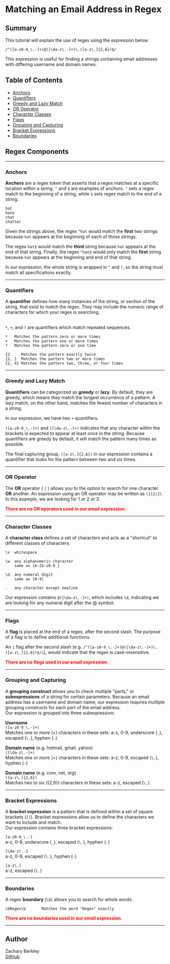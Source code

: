 # Matching an Email Address in Regex

## Summary

This tutorial will explain the use of regex using the expression below:<br>
~~~
/^([a-z0-9_\.-]+)@([\da-z\.-]+)\.([a-z\.]{2,6})$/
~~~
This expression is useful for finding a strings containing email addresses with differing username and domain names.

## Table of Contents

- [Anchors](#anchors)
- [Quantifiers](#quantifiers)
- [Greedy and Lazy Match](#greedy-and-lazy-match)
- [OR Operator](#or-operator)
- [Character Classes](#character-classes)
- [Flags](#flags)
- [Grouping and Capturing](#grouping-and-capturing)
- [Bracket Expressions](#bracket-expressions)
- [Boundaries](#boundaries)

## Regex Components

***

### **Anchors**
**Anchors** are a regex token that asserts that a regex matches at a specific location within a string. 
`^` and `$` are examples of anchors. `^` sets a regex match to the beginning of a string, while `$` sets regex match to the end of a string. 
<br>

~~~
hat
hate
chat
chatter
~~~

Given the strings above, the regex `^hat` would match the **first** two strings because `hat` appears at the beginning of each of those strings.
<br> 

The regex `hat$` would match the **third** string because `hat` appears at the end of that string. 
Finally, the regex `^hat$` would only match the **first** string because `hat` appears at the beginning and end of that string.
<br>

In our expression, the whole string is wrapped in `^` and `?`, so the string must match all specifications exactly.

***

### **Quantifiers**
A **quantifier** defines how many instances of the string, or section of the string, that exist to match the regex. They may include the numeric range of characters for which your regex is searching.  
<br>

`*`, `+`, and `?` are quantifiers which match repeated sequences. 

~~~
*   Matches the pattern zero or more times
+   Matches the pattern one or more times 
?   Matches the pattern zero or one time

{2     Matches the pattern exactly twice
{2, }  Matches the pattern two or more times
{2, 4} Matches the pattern two, three, or four times
~~~

***

### **Greedy and Lazy Match**
**Quantifiers** can be categorized as **greedy** or **lazy**. By default, they are greedy, which means they match the longest occurrence of a pattern. A lazy match, on the other hand, matches the fewest number of characters in a string. 
<br>

In our expression, we have two `+` quantifiers. 

`([a-z0-9_\.-]+)` and `([\da-z\.-]+)` indicates that any character within the brackets is expected to appear at least once in the string. Because quantifiers are greedy by default, it will match the pattern many times as possible.
<br>

The final capturing group, `([a-z\.]{2,6})` in our expression contains a quantifier that looks for the pattern between two and six times. 

***

### **OR Operator**
The **OR** operator ( `|` ) allows you to the option to search for one character **OR** another. An expression using an OR operator may be written as `(1|2|3)`. In this example, we are looking for 1 *or* 2 *or* 3. 

**<span style="color:red">There are no OR operators used in our email expression.</span>**

***

### **Character Classes**
A **character class** defines a set of characters and acts as a "shortcut" to different classes of characters. 

~~~
\s  whitespace          

\w  any alphanumeric character       
    same as [A-Za-z0-9_]    

\d  any numeral digit                
    same as [0-9]

.   any character except newline 
~~~

Our expression contains `@([\da-z\.-]+)`, which includes `\d`, indicating we are looking for any numeral digit after the @ symbol. 

***

### **Flags**
A **flag** is placed at the end of a regex, after the second slash. The purpose of a flag is to define additional functions. 

An `i` flag after the second slash (e.g. `/^([a-z0-9_\.-]+)@([\da-z\.-]+)\.([a-z\.]{2,6})$/i`), would indicate that the regex is case-insensitive.


**<span style="color:red">There are no flags used in our email expression.</span>**

***

### **Grouping and Capturing**
A **grouping construct** allows you to check multiple "parts," or **subexpressions** of a string for certain parameters. Because an email address has a username and domain name, our expression requires multiple grouping constructs for each part of the email address.
<br>
Our expression is grouped into three subexpression: 
<br>

**Username**<br>
`([a-z0-9_\.-]+)`<br>
Matches one or more (+) characters in these sets: a-z, 0-9, underscore (`_`), escaped (`\.`), hyphen (`-`)
<br>

**Domain name** (e.g. hotmail, gmail, yahoo)<br>
`([\da-z\.-]+)`<br>
Matches one or more (+) characters in these sets: a-z, 0-9, escaped (`\.`), hyphen (`-`)
<br>

**Domain name** (e.g. com, net, org)<br>
`([a-z\.]{2,6})`<br>
Matches two to six ({2,6}) characters in these sets: a-z, escaped (`\.`)

***

### **Bracket Expressions**
A **bracket expression** is a pattern that is defined within a set of square brackets (`[]`). Bracket expressions allow us to define the characters we want to include and match. <br>
Our expression contains three bracket expressions:

`[a-z0-9_\.-]`<br>
a-z, 0-9, underscore (`_`), escaped (`\.`), hyphen (`-`)
<br>

`[\da-z\.-]`<br>
a-z, 0-9, escaped (`\.`), hyphen (`-`)
<br>

`[a-z\.]`<br>
a-z, escaped (`\.`)
<br>

***

### **Boundaries**
A regex **boundary** (`\b`) allows you to search for whole words. 

~~~
\bRegex\b       Matches the word "Regex" exactly
~~~

**<span style="color:red">There are no boundaries used in our email expression.</span>**

***

## **Author**

Zachary Berkley<br>
[GitHub](https://github.com/ZBerkley88)
